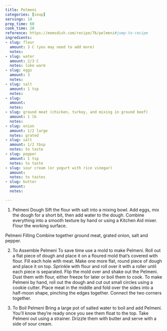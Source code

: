 ```yaml
---
title: Pelmeni
categories: [soup]
servings: 14
prep_time: 60
cook_time: 20
reference: https://momsdish.com/recipe/76/pelmeni#jump-to-recipe
ingredients:
- slug: flour
  amount: 3 C (you may need to add more)
  notes:
- slug: water
  amount: 2/3 C
  notes: luke warm
- slug: eggs
  amount: 3
  notes:
- slug: salt
  amount: 1 tsp
  notes:
- slug:
  amount:
  notes:
- slug: ground meat (chicken, turkey, and mixing in ground beef)
  amount: 1 lb
  notes:
- slug: onion
  amount: 1/2 large
  notes: grated
- slug: salt
  amount: 1/2 tbsp
  notes: to taste
- slug: pepper
  amount: 1 tsp
  notes: to taste
- slug: sour cream (or yogurt with rice vinegar)
  amount:
  notes: to tastes
- slug: butter
  amount:
  notes:

---
```


1. Pelmeni Dough
Sift the flour with salt into a mixing bowl. Add eggs, mix the dough for a short bit, then add water to the dough.
Combine everything into a smooth texture by hand or using a Kitchen Aid mixer. Flour the working surface.

Pelmeni Filling
Combine together ground meat, grated onion, salt and pepper.


2. To Assemble Pelmeni
To save time use a mold to make Pelmeni. Roll out a flat piece of dough and place it on a floured mold that’s covered with flour. Fill each hole with meat.
Make one more flat, round piece of dough and place it on top. Sprinkle with flour and roll over it with a roller until each piece is separated.
Flip the mold over and shake out the Pelmeni. Dust them with flour, either freeze for later or boil them to cook.
To make Pelmeni by hand, roll out the dough and cut out small circles using a cookie cutter. Place meat in the middle and fold over the sides into a half-moon shape, pinching the edges together. Connect the two corners together.

3. To Boil Pelmeni
Bring a large pot of salted water to boil and add Pelmeni. You’ll know they’re ready once you see them float to the top. Take Pelmeni out using a strainer. Drizzle them with butter and serve with a side of sour cream.
